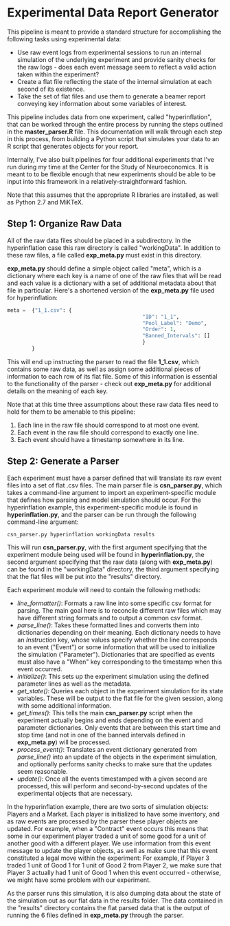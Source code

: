 # Experimental Data Report Generator

This pipeline is meant to provide a standard structure for accomplishing the following tasks using experimental data:

- Use raw event logs from experimental sessions to run an internal simulation of the underlying experiment and provide sanity checks for the raw logs - does each event message seem to reflect a valid action taken within the experiment?
- Create a flat file reflecting the state of the internal simulation at each second of its existence.
- Take the set of flat files and use them to generate a beamer report conveying key information about some variables of interest.

This pipeline includes data from one experiment, called "hyperinflation", that can be worked through the entire process by running the steps outlined in the **master_parser.R** file. This documentation will walk through each step in this process, from building a Python script that simulates your data to an R script that generates objects for your report.

Internally, I've also built pipelines for four additional experiments that I've run during my time at the Center for the Study of Neuroeconomics. It is meant to to be flexible enough that new experiments should be able to be input into this framework in a relatively-straightforward fashion.

Note that this assumes that the appropriate R libraries are installed, as well as Python 2.7 and MiKTeX.

## Step 1: Organize Raw Data

All of the raw data files should be placed in a subdirectory. In the hyperinflation case this raw directory is called "workingData". In addition to these raw files, a file called **exp_meta.py** must exist in this directory.

**exp_meta.py** should define a simple object called "meta", which is a dictionary where each key is a name of one of the raw files that will be read and each value is a dictionary with a set of additional metadata about that file in particular. Here's a shortened version of the **exp_meta.py** file used for hyperinflation:

```python
meta = 	{"1_1.csv": {						
											"ID": "1_1",
											"Pool_Label": "Demo",
											"Order": 1,
											"Banned_Intervals": []
											}
		}
```

This will end up instructing the parser to read the file **1_1.csv**, which contains some raw data, as well as assign some additional pieces of information to each row of its flat file. Some of this information is essential to the functionality of the parser - check out **exp_meta.py** for additional details on the meaning of each key.

Note that at this time three assumptions about these raw data files need to hold for them to be amenable to this pipeline:

1. Each line in the raw file should correspond to at most one event.
2. Each event in the raw file should correspond to exactly one line.
3. Each event should have a timestamp somewhere in its line.

## Step 2: Generate a Parser

Each experiment must have a parser defined that will translate its raw event files into a set of flat .csv files. The main parser file is **csn_parser.py**, which takes a command-line argument to import an experiment-specific module that defines how parsing and model simulation should occur. For the hyperinflation example, this experiment-specific module is found in **hyperinflation.py**, and the parser can be run through the following command-line argument:

```
csn_parser.py hyperinflation workingData results
```

This will run **csn_parser.py**, with the first argument specifying that the experiment module being used will be found in **hyperinflation.py**, the second argument specifying that the raw data (along with **exp_meta.py**) can be found in the "workingData" directory, the third argument specifying that the flat files will be put into the "results" directory.

Each experiment module will need to contain the following methods:

- *line_formatter()*: Formats a raw line into some specific csv format for parsing. The main goal here is to reconcile different raw files which may have different string formats and to output a common csv format.
- *parse_line()*: Takes these formatted lines and converts them into dictionaries depending on their meaning. Each dictionary needs to have an *Instruction* key, whose values specify whether the line corresponds to an event ("Event") or some information that will be used to initialize the simulation ("Parameter"). Dictionaries that are specified as events must also have a "When" key corresponding to the timestamp when this event occurred.
- *initialize()*: This sets up the experiment simulation using the defined parameter lines as well as the metadata.
- *get_state()*: Queries each object in the experiment simulation for its state variables. These will be output to the flat file for the given session, along with some additional information.
- *get_times()*: This tells the main **csn_parser.py** script when the experiment actually begins and ends depending on the event and parameter dictionaries. Only events that are between this start time and stop time (and not in one of the banned intervals defined in **exp_meta.py**) will be processed.
- *process_event()*: Translates an event dictionary generated from *parse_line()* into an update of the objects in the experiment simulation, and optionally performs sanity checks to make sure that the updates seem reasonable.
- *update()*: Once all the events timestamped with a given second are processed, this will perform and second-by-second updates of the experimental objects that are necessary.

In the hyperinflation example, there are two sorts of simulation objects: Players and a Market. Each player is initialized to have some inventory, and as raw events are processed by the parser these player objects are updated. For example, when a "Contract" event occurs this means that some in our experiment player traded a unit of some good for a unit of another good with a different player. We use information from this event message to update the player objects, as well as make sure that this event constituted a legal move within the experiment: For example, if Player 3 traded 1 unit of Good 1 for 1 unit of Good 2 from Player 2, we make sure that Player 3 actually had 1 unit of Good 1 when this event occurred - otherwise, we might have some problem with our experiment.

As the parser runs this simulation, it is also dumping data about the state of the simulation out as our flat data in the results folder. The data contained in the "results" directory contains the flat parsed data that is the output of running the 6 files defined in **exp_meta.py** through the parser.
